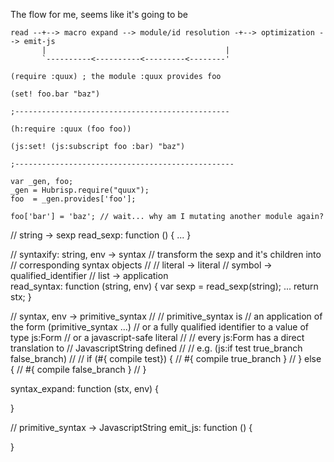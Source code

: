 The flow for me, seems like it's going to be 

    read --+--> macro expand --> module/id resolution -+--> optimization --> emit-js
           |                                        |
           `----------<----------<---------<--------'

    (require :quux) ; the module :quux provides foo

    (set! foo.bar "baz")

    ;------------------------------------------------

    (h:require :quux (foo foo))

    (js:set! (js:subscript foo :bar) "baz")

    ;-------------------------------------------------

    var _gen, foo;
    _gen = Hubrisp.require("quux");
    foo  = _gen.provides['foo'];

    foo['bar'] = 'baz'; // wait... why am I mutating another module again?



// string -> sexp
read_sexp: function () {
    ...
}

// syntaxify: string, env -> syntax
// transform the sexp and it's children into 
// corresponding syntax objects
//
// literal -> literal
// symbol  -> qualified_identifier
// list    -> application  
read_syntax: function (string, env) {
    var sexp = read_sexp(string);
    ...
    return stx;
}

// syntax, env -> primitive_syntax
// 
// primitive_syntax is
// an application of the form (primitive_syntax ...)
// or a fully qualified identifier to a value of type js:Form
// or a javascript-safe literal
// 
// every js:Form has a direct translation to
// JavascriptString defined
// 
// e.g. (js:if test true_branch false_branch)
//
//      if (#{ compile test}) {
//         #{ compile true_branch }
//      } else { 
//         #{ compile false_branch }
//      }

syntax_expand: function (stx, env) {
    
}

// primitive_syntax -> JavascriptString
emit_js: function () {

} 
